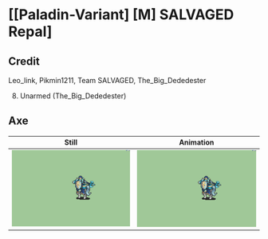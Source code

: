 # [\[Paladin-Variant\] \[M\] SALVAGED Repal]

## Credit

Leo_link, Pikmin1211, Team SALVAGED, The_Big_Dededester

8. Unarmed (The_Big_Dededester)
	
## Axe

| Still | Animation |
| :---: | :-------: |
| ![Axe still](./Axe_000.png) | ![Axe animation](./Axe.gif) |
